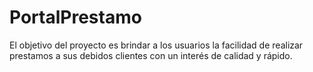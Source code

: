 # PortalPrestamo
El objetivo del proyecto es brindar a los usuarios la facilidad de realizar prestamos a sus debidos clientes con un interés de calidad y rápido.
